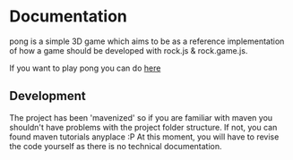# Documentation

pong is a simple 3D game which aims to be as a reference implementation of how a game should be developed with rock.js & rock.game.js.

If you want to play pong you can do [here](https://lajimenez.github.com/pong/demo)

## Development

The project has been 'mavenized' so if you are familiar with maven you shouldn't have problems with the project folder structure. If not, you can found maven tutorials anyplace :P
At this moment, you will have to revise the code yourself as there is no technical documentation.
